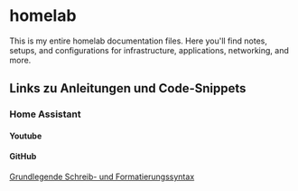 # homelab
This is my entire homelab documentation files. Here you'll find notes, setups, and configurations for infrastructure, applications, networking, and more.

## Links zu Anleitungen und Code-Snippets
### Home Assistant
#### Youtube

#### GitHub
[Grundlegende Schreib- und Formatierungssyntax](https://docs.github.com/de/get-started/writing-on-github/getting-started-with-writing-and-formatting-on-github/basic-writing-and-formatting-syntax)
